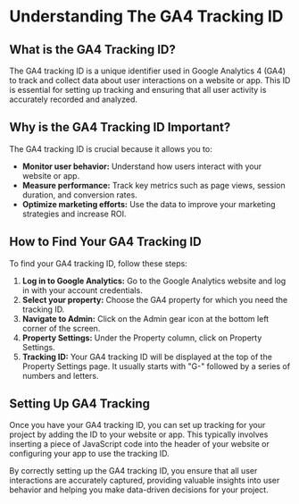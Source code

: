 # Understanding The GA4 Tracking ID

## What is the GA4 Tracking ID?

The GA4 tracking ID is a unique identifier used in Google Analytics 4 (GA4) to track and collect data about user interactions on a website or app. This ID is essential for setting up tracking and ensuring that all user activity is accurately recorded and analyzed.

## Why is the GA4 Tracking ID Important?

The GA4 tracking ID is crucial because it allows you to:

- **Monitor user behavior:** Understand how users interact with your website or app.
- **Measure performance:** Track key metrics such as page views, session duration, and conversion rates.
- **Optimize marketing efforts:** Use the data to improve your marketing strategies and increase ROI.

## How to Find Your GA4 Tracking ID

To find your GA4 tracking ID, follow these steps:

1. **Log in to Google Analytics:** Go to the Google Analytics website and log in with your account credentials.
2. **Select your property:** Choose the GA4 property for which you need the tracking ID.
3. **Navigate to Admin:** Click on the Admin gear icon at the bottom left corner of the screen.
4. **Property Settings:** Under the Property column, click on Property Settings.
5. **Tracking ID:** Your GA4 tracking ID will be displayed at the top of the Property Settings page. It usually starts with "G-" followed by a series of numbers and letters.

## Setting Up GA4 Tracking

Once you have your GA4 tracking ID, you can set up tracking for your project by adding the ID to your website or app. This typically involves inserting a piece of JavaScript code into the header of your website or configuring your app to use the tracking ID.

By correctly setting up the GA4 tracking ID, you ensure that all user interactions are accurately captured, providing valuable insights into user behavior and helping you make data-driven decisions for your project.